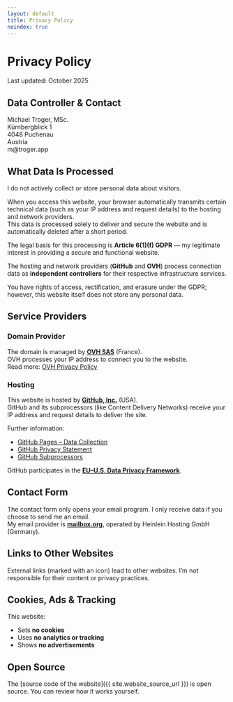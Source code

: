 ```yaml
---
layout: default
title: Privacy Policy
noindex: true
---
```

# Privacy Policy
Last updated: October 2025

## Data Controller & Contact
Michael Troger, MSc.  
Kürnbergblick 1   
4048 Puchenau  
Austria  
&#109;&#64;&#116;&#114;&#111;&#103;&#101;&#114;&#46;&#97;&#112;&#112;  
  
## What Data Is Processed
I do not actively collect or store personal data about visitors.

When you access this website, your browser automatically transmits certain technical data (such as your IP address and request details) to the hosting and network providers.  
This data is processed solely to deliver and secure the website and is automatically deleted after a short period.

The legal basis for this processing is **Article 6(1)(f) GDPR** — my legitimate interest in providing a secure and functional website.

The hosting and network providers (**GitHub** and **OVH**) process connection data as **independent controllers** for their respective infrastructure services.

You have rights of access, rectification, and erasure under the GDPR; however, this website itself does not store any personal data.

## Service Providers

### Domain Provider
The domain is managed by **[OVH SAS](https://www.ovhcloud.com)** (France).  
OVH processes your IP address to connect you to the website.  
Read more: [OVH Privacy Policy](https://www.ovhcloud.com/en-ie/terms-and-conditions/privacy-policy/)

### Hosting
This website is hosted by **[GitHub, Inc.](https://github.com)** (USA).  
GitHub and its subprocessors (like Content Delivery Networks) receive your IP address and request details to deliver the site.  

Further information:  
- [GitHub Pages – Data Collection](https://docs.github.com/en/pages/getting-started-with-github-pages/about-github-pages#data-collection)  
- [GitHub Privacy Statement](https://docs.github.com/en/site-policy/privacy-policies/github-general-privacy-statement)  
- [GitHub Subprocessors](https://docs.github.com/en/site-policy/privacy-policies/github-subprocessors)  

GitHub participates in the **[EU–U.S. Data Privacy Framework](https://www.dataprivacyframework.gov)**.

## Contact Form
The contact form only opens your email program. I only receive data if you choose to send me an email.  
My email provider is **[mailbox.org](https://mailbox.org)**, operated by Heinlein Hosting GmbH (Germany).

## Links to Other Websites
External links (marked with an icon) lead to other websites. I’m not responsible for their content or privacy practices.

## Cookies, Ads & Tracking
This website:  
- Sets **no cookies**  
- Uses **no analytics or tracking**  
- Shows **no advertisements**

## Open Source
The [source code of the website]({{ site.website_source_url }}) is open source. You can review how it works yourself.
